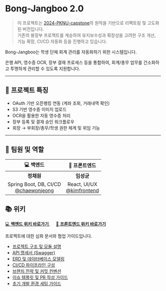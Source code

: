 # Bong-Jangboo 2.0

> 이 프로젝트는 [2024-PKNU-capstone](https://github.com/2024-PKNU-capstone)의 원작을 기반으로 리팩토링 및 고도화된 버전입니다.  
> 기존의 봉장부 프로젝트를 계승하여 유지보수성과 확장성을 고려한 구조 개선, 기능 확장, CI/CD 자동화 등을 진행하고 있습니다.

Bong-Jangboo는 학생 단체 회계 관리를 자동화하기 위한 시스템입니다.

은행 API, 영수증 OCR, 장부 결재 프로세스 등을 통합하여, 회계/총무 업무를 간소화하고 투명하게 관리할 수 있도록 지원합니다.

---

## 🚀 프로젝트 특징

- OAuth 기반 오픈뱅킹 연동 (계좌 조회, 거래내역 확인)
- S3 기반 영수증 이미지 업로드
- OCR을 활용한 자동 영수증 처리
- 장부 등록 및 결재 승인 워크플로우
- 회장 → 부회장/총무/학생 권한 체계 및 위임 기능

---

## 👥 팀원 및 역할

| 💻 백엔드 | 🎨 프론트엔드 |
|:--:|:--:|
| **정채원** | **임성균** |
| Spring Boot, DB, CI/CD<br>[@chaewonjeong](https://github.com/chaewonjeong) | React, UI/UX<br>[@kimfrontend](https://github.com/kimfrontend) |

## 📚 위키

<p>
  <a href="https://github.com/bong-jangboo/backend/wiki">
  💻 <strong>백엔드 위키 바로가기</strong>
</a>&nbsp;&nbsp;&nbsp;&nbsp;
<a href="https://github.com/your-org/bong-jangboo/wiki/Frontend">
  🎨 <strong>프론트엔드 위키 바로가기</strong>
</a>
</p>

프로젝트에 대한 심화 문서와 협업 가이드입니다.

- [프로젝트 구조 및 모듈 설명](https://github.com/your-org/bong-jangboo/wiki/Project-Structure)
- [API 명세서 (Swagger)](https://your-deployment-url/swagger-ui/index.html)
- [ERD 및 데이터베이스 모델링](https://github.com/your-org/bong-jangboo/wiki/ERD)
- [CI/CD 파이프라인 구성](https://github.com/your-org/bong-jangboo/wiki/CI-CD-Guide)
- [브랜치 전략 및 커밋 컨벤션](https://github.com/your-org/bong-jangboo/wiki/Git-Workflow)
- [이슈 템플릿 및 PR 작성 가이드](https://github.com/your-org/bong-jangboo/wiki/Issue-PR-Guide)
- [초기 개발 환경 세팅 가이드](https://github.com/your-org/bong-jangboo/wiki/Dev-Setup)
